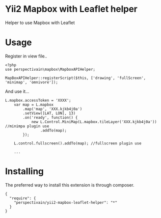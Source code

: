 Yii2 Mapbox with Leaflet helper
=======
Helper to use Mapbox with Leaflet

Usage
=======

Register in view file..

```
<?php
use perspectivain\mapbox\MapboxAPIHelper;

MapBoxAPIHelper::registerScript($this, ['drawing', 'fullScreen', 'minimap', 'omnivore']);
```

And use it...

```
L.mapbox.accessToken = 'XXXX';
    var map = L.mapbox
        .map('map', 'XXX.kjkb4j0a')
        .setView([LAT, LON], 13)
        .on('ready', function() {
            new L.Control.MiniMap(L.mapbox.tileLayer('XXX.kjkb4j0a')) //minimpa plugin use
                .addTo(map);
        });

    L.control.fullscreen().addTo(map); //fullscreen plugin use

    ...

```

Installing
======
The preferred way to install this extension is through composer.

```
{
  "require": {
    "perspectivain/yii2-mapbox-leaflet-helper": "*"
  }
}
```
